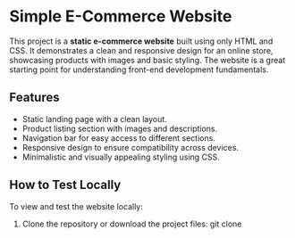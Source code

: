 # Simple E-Commerce Website

This project is a **static e-commerce website** built using only HTML and CSS. It demonstrates a clean and responsive design for an online store, showcasing products with images and basic styling. The website is a great starting point for understanding front-end development fundamentals.

## Features

- Static landing page with a clean layout.
- Product listing section with images and descriptions.
- Navigation bar for easy access to different sections.
- Responsive design to ensure compatibility across devices.
- Minimalistic and visually appealing styling using CSS.


## How to Test Locally

To view and test the website locally:

1. Clone the repository or download the project files:
   git clone 